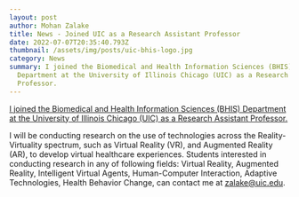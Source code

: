 ```yaml
---
layout: post
author: Mohan Zalake
title: News - Joined UIC as a Research Assistant Professor
date: 2022-07-07T20:35:40.793Z
thumbnail: /assets/img/posts/uic-bhis-logo.jpg
category: News
summary: I joined the Biomedical and Health Information Sciences (BHIS)
  Department at the University of Illinois Chicago (UIC) as a Research Assistant
  Professor.
---
```

[I joined the Biomedical and Health Information Sciences (BHIS) Department at the University of Illinois Chicago (UIC) as a Research Assistant Professor.](https://ahs.uic.edu/biomedical-health-information-sciences/directory/zalake-mohan/)

I will be conducting research on the use of technologies across the Reality-Virtuality spectrum, such as Virtual Reality (VR), and Augmented Reality (AR), to develop virtual healthcare experiences. Students interested in conducting research in any of following fields: Virtual Reality, Augmented Reality, Intelligent Virtual Agents, Human-Computer Interaction, Adaptive Technologies, Health Behavior Change, can contact me at [zalake@uic.edu](zalake@uic.edu).
